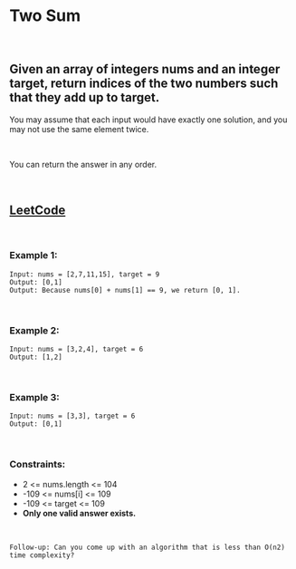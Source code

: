 # Two Sum

<br />

## Given an array of integers nums and an integer target, return indices of the two numbers such that they add up to target.

You may assume that each input would have exactly one solution, and you may not use the same element twice.

<br />

You can return the answer in any order.

<br />

## [LeetCode](https://leetcode.com/problems/two-sum/)

<br />

### Example 1:
```
Input: nums = [2,7,11,15], target = 9
Output: [0,1]
Output: Because nums[0] + nums[1] == 9, we return [0, 1].
```
<br />

### Example 2:
```
Input: nums = [3,2,4], target = 6
Output: [1,2]
```

<br />

### Example 3:
```
Input: nums = [3,3], target = 6
Output: [0,1]
 ```
<br />

### Constraints:

- 2 <= nums.length <= 104
- -109 <= nums[i] <= 109
- -109 <= target <= 109
- <b>Only one valid answer exists.</b>
 
 <br />

`Follow-up: Can you come up with an algorithm that is less than O(n2) time complexity?`